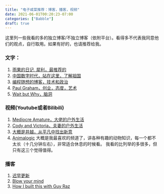 ```yaml
---
title: "电子咸菜推荐：博客，播客，视频"
date: 2021-06-01T00:20:23-07:00
categories: ["Babble"]
draft: true
---
```

这里列一些我看的多的独立博客/不独立博客（依附平台）。看得多不代表我同意他们的观点，自行取用。如果有好的，也请推荐给我。

### 文字：
1. [雨果的日记, 犀利，最推荐的](https://www.douban.com/people/ygdelx/notes)
2. [中国数字时代，站在这里，了解祖国](https://chinadigitaltimes.net/chinese/)
3. [编程随想的博客，技术和政治](https://program-think.blogspot.com/)
4. [Paul Graham，创业，态度，艺术](http://www.paulgraham.com/)
5. [Wait but Why，脑洞](https://waitbutwhy.com/)

### 视频(Youtube或者Bilibili)
1. [Mediocre Amature，大佬的户外生活](https://www.youtube.com/channel/UC-04mJDJUYHEyE8JPIEa0-w)
2. [Cody and Victoria，夫妻的户外生活](https://www.youtube.com/c/CodyBlue)
3. [大概是井越，从平凡中找出新意](https://space.bilibili.com/91236407?from=search&seid=3477529556349484715)  
4. [Animalogic](https://www.youtube.com/channel/UCwg6_F2hDHYrqbNSGjmar4w) 大概是我最喜欢的频道了，讲各种有趣的动物知识，每一个都不太长（十几分钟左右），非常适合休息的时候看。
我看的比列举的多很多，但只有这三个觉得值得。

### 播客
1. [迟早更新](https://podcast.weareones.com/)
2. [Blow your mind](https://www.xiaoyuzhoufm.com/podcast/5edad24e418a84a04698e803)
3. [How I built this with Guy Raz](https://www.npr.org/podcasts/510313/how-i-built-this)